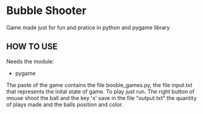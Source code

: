 # Bubble Shooter

Game made just for fun and pratice in python and pygame library

## HOW TO USE
Needs the module:
- pygame

The paste of the game contains the file booble_games.py, the file input.txt that represents the inital state of game. To play just run. The right button of mouse shoot the ball and the key 's' save in the file "output.txt" the quantity of plays made and the balls position and color.

